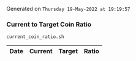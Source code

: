 Generated on `Thursday 19-May-2022 at 19:19:57`

### Current to Target Coin Ratio
`current_coin_ratio.sh`

Date|Current|Target|Ratio
---|---|---|---
